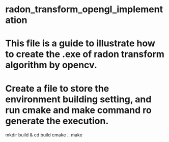 # radon_transform_opengl_implementation
# This file is a guide to illustrate how to create the .exe of radon transform algorithm by opencv.

# Create a file to store the environment building setting, and run cmake and make command ro generate the execution.
mkdir build & cd build
cmake ..
make 
